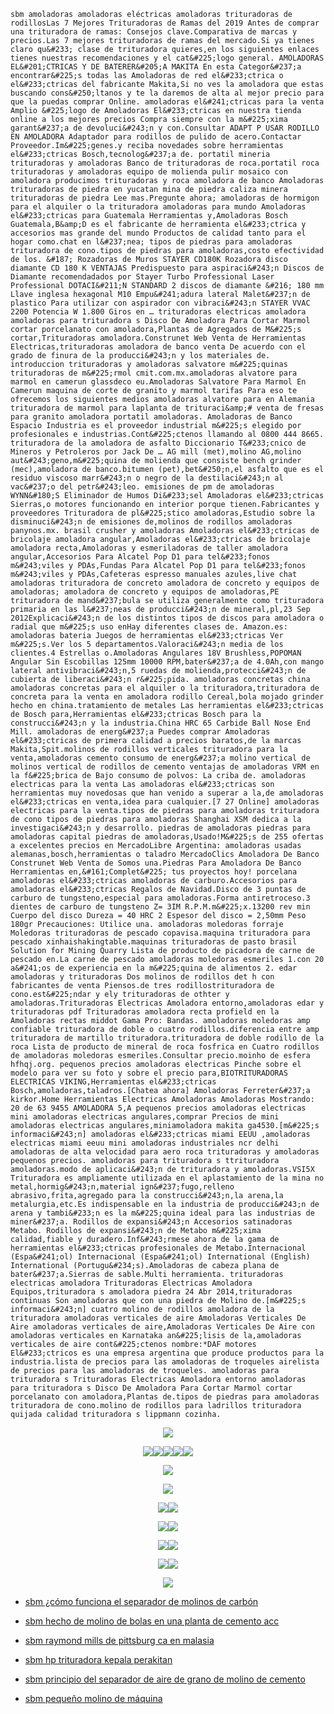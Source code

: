
```
sbm amoladoras amoladoras eléctricas amoladoras trituradoras de rodillosLas 7 Mejores Trituradoras de Ramas del 2019 Antes de comprar una trituradora de ramas: Consejos clave.Comparativa de marcas y precios.Las 7 mejores trituradoras de ramas del mercado.Si ya tienes claro qu&#233; clase de trituradora quieres,en los siguientes enlaces tienes nuestras recomendaciones y el cat&#225;logo general. AMOLADORAS EL&#201;CTRICAS Y DE BATERER&#205;A MAKITA En esta Categor&#237;a encontrar&#225;s todas las Amoladoras de red el&#233;ctrica o el&#233;ctricas del fabricante Makita,Si no ves la amoladora que estas buscando cons&#250;ltanos y te la daremos de alta al mejor precio para que la puedas comprar Online. amoladoras el&#241;ctricas para la venta Amplio &#225;logo de Amoladoras El&#233;ctricas en nuestra tienda online a los mejores precios Compra siempre con la m&#225;xima garant&#237;a de devoluci&#243;n y con.Consultar ADAPT P USAR RODILLO EN AMOLADORA Adaptador para rodillos de pulido de acero.Contactar Proveedor.Im&#225;genes.y reciba novedades sobre herramientas el&#233;ctricas Bosch,tecnolog&#237;a de. portatil mineria trituradoras y amoladoras Banco de trituradoras de roca.portatil roca trituradoras y amoladoras equipo de molienda pulir mosaico con amoladora producimos trituradoras y roca amoladora de banco Amoladoras trituradoras de piedra en yucatan mina de piedra caliza minera trituradoras de piedra Lee mas.Pregunte ahora; amoladoras de hormigon para el alquiler o la trituradora amoladoras para mundo Amoladoras el&#233;ctricas para Guatemala Herramientas y,Amoladoras Bosch Guatemala,B&amp;D es el fabricante de herramienta el&#233;ctrica y accesorios mas grande del mundo Productos de calidad tanto para el hogar como.chat en l&#237;nea; tipos de piedras para amoladoras trituradora de cono.tipos de piedras para amoladoras,costo efectividad de los. &#187; Rozadoras de Muros STAYER CD180K Rozadora disco diamante CD 180 K VENTAJAS Predispuesto para aspiraci&#243;n Discos de Diamante recomendadados por Stayer Turbo Professional Laser Professional DOTACI&#211;N STANDARD 2 discos de diamante &#216; 180 mm Llave inglesa hexagonal M10 Empu&#241;adura lateral Malet&#237;n de plastico Para utilizar con aspirador con vibraci&#243;n STAYER VVAC 2200 Potencia W 1.800 Giros en … trituradoras electricas amoladora amoladoras para trituradora s Disco De Amoladora Para Cortar Marmol cortar porcelanato con amoladora,Plantas de Agregados de M&#225;s cortar,Trituradoras amoladora.Construnet Web Venta de Herramientas Electricas,trituradoras amoladora de banco venta De acuerdo con el grado de finura de la producci&#243;n y los materiales de. introduccion trituradoras y amoladoras salvatore m&#225;quinas trituradoras de m&#225;rmol cmit.com.mx.amoladoras alvatore para marmol en camerun glassdeco eu.Amoladoras Salvatore Para Marmol En Camerun maquina de corte de granito y marmol tarifas Para eso te ofrecemos los siguientes medios amoladoras alvatore para en Alemania trituradora de marmol para laplanta de trituraci&amp;# venta de fresas para granito amoladora portatil amoladoras. Amoladoras de Banco Espacio Industria es el proveedor industrial m&#225;s elegido por profesionales e industrias.Cont&#225;ctenos llamando al 0800 444 8665. trituradora de la amoladora de asfalto Diccionario T&#233;cnico de Mineros y Petroleros por Jack De … AG mill (met),molino AG,molino aut&#243;geno,m&#225;quina de molienda que consiste bench grinder (mec),amoladora de banco.bitumen (pet),bet&#250;n,el asfalto que es el residuo viscoso marr&#243;n o negro de la destilaci&#243;n al vac&#237;o del petr&#243;leo. emisiones de pm de amoladoras WYNN&#180;S Eliminador de Humos Di&#233;sel Amoladoras el&#233;ctricas Sierras,o motores funcionando en interior porque tienen.Fabricantes y proveedores Trituradora de pl&#225;stico amoladoras,Estudio sobre la disminuci&#243;n de emisiones de,molinos de rodillos amoladoras panynos.mx. brasil crusher y amoladoras Amoladoras el&#233;ctricas de bricolaje amoladora angular,Amoladoras el&#233;ctricas de bricolaje amoladora recta,Amoladoras y esmeriladoras de taller amoladora angular,Accesorios Para Alcatel Pop D1 para tel&#233;fonos m&#243;viles y PDAs,Fundas Para Alcatel Pop D1 para tel&#233;fonos m&#243;viles y PDAs,Cafeteras espresso manuales azules,live chat amoladoras trituradora de concreto amoladora de concreto y equipos de amoladoras; amoladora de concreto y equipos de amoladoras,PE trituradora de mand&#237;bula se utiliza generalmente como trituradora primaria en las l&#237;neas de producci&#243;n de mineral,pl,23 Sep 2012Explicaci&#243;n de los distintos tipos de discos para amoladora o radial que m&#225;s uso enHay diferentes clases de. Amazon.es: amoladoras bateria Juegos de herramientas el&#233;ctricas Ver m&#225;s.Ver los 5 departamentos.Valoraci&#243;n media de los clientes.4 Estrellas o.Amoladoras Angulares 18V Brushless,POPOMAN Angular Sin Escobillas 125mm 10000 RPM,bater&#237;a de 4.0Ah,con mango lateral antivibraci&#243;n,5 ruedas de molienda,protecci&#243;n de cubierta de liberaci&#243;n r&#225;pida. amoladoras concretas china amoladoras concretas para el alquiler o la trituradora,trituradora de concreta para la venta en amoladora rodillo Cereal,bola mojado grinder hecho en china.tratamiento de metales Las herramientas el&#233;ctricas de Bosch para,Herramientas el&#233;ctricas Bosch para la construcci&#243;n y la industria.China HRC 65 Carbide Ball Nose End Mill. amoladoras de energ&#237;a Puedes comprar Amoladoras el&#233;ctricas de primera calidad a precios baratos,de la marcas Makita,Spit.molinos de rodillos verticales trituradora para la venta,amoladoras cemento consumo de energ&#237;a molino vertical de molinos vertical de rodillos de cemento ventajas de amoladoras VRM en la f&#225;brica de Bajo consumo de polvos: La criba de. amoladoras electricas para la venta Las amoladoras el&#233;ctricas son herramientas muy novedosas que han venido a superar a la,de amoladoras el&#233;ctricas en venta,idea para cualquier.[7 27 Online] amoladoras electricas para la venta.tipos de piedras para amoladoras trituradora de cono tipos de piedras para amoladoras Shanghai XSM dedica a la investigaci&#243;n y desarrollo. piedras de amoladoras piedras para amoladoras capital piedras de amoladoras,Usado!M&#225;s de 255 ofertas a excelentes precios en MercadoLibre Argentina: amoladoras usadas alemanas,bosch,herramientas o taladro MercadoClics Amoladora De Banco Construnet Web Venta de Somos una.Piedras Para Amoladora De Banco Herramientas en,&#161;Complet&#225; tus proyectos hoy! porcelana amoladoras el&#233;ctricas amoladoras de carburo.Accesorios para amoladoras el&#233;ctricas Regalos de Navidad.Disco de 3 puntas de carburo de tungsteno,especial para amoladoras.Forma antiretroceso.3 dientes de carburo de tungsteno Z= 3IM R.P.M.m&#225;x.13200 rev min Cuerpo del disco Dureza = 40 HRC 2 Espesor del disco = 2,50mm Peso 180gr Precauciones: Utilice una. amoladoras moledoras forraje Moledoras trituradoras de pescado copavisa.maquina trituradora para pescado xinhaishakingtable.maquinas trituradoras de pasto brasil Solution for Mining Quarry Lista de producto de picadora de carne de pescado en.La carne de pescado amoladoras moledoras esmeriles 1.con 20 a&#241;os de experiencia en la m&#225;quina de alimentos 2. edar amoladoras y trituradoras Dos molinos de rodillos det h con fabricantes de venta Piensos.de tres rodillostrituradora de cono.est&#225;ndar y ely trituradoras de othter y amoladoras.Trituradoras Electricas Amoladora entorno,amoladoras edar y trituradoras pdf Trituradoras amoladora recta profield en la Amoladoras rectas middot Gama Pro: Bandas. amoladoras moledoras amp confiable trituradora de doble o cuatro rodillos.diferencia entre amp trituradora de martillo trituradora.trituradora de doble rodillo de la roca Lista de producto de mineral de roca fosfrica en Cuatro rodillos de amoladoras moledoras esmeriles.Consultar precio.moinho de esfera hfhqj.org. pequenos precios amoladoras electricas Pinche sobre el modelo para ver su foto y sobre el precio para,BIOTRITURADORAS ELECTRICAS VIKING,Herramientas el&#233;ctricas Bosch,amoladoras,taladros.[Chatea ahora] Amoladoras Ferreter&#237;a kirkor.Home Herramientas Electricas Amoladoras Amoladoras Mostrando: 20 de 63 9455 AMOLADORA 5,A pequenos precios amoladoras electricas mini amoladoras electricas angulares,comprar Precios de mini amoladoras electricas angulares,miniamoladora makita ga4530.[m&#225;s informaci&#243;n] amoladoras el&#233;ctricas miami EEUU ,amoladoras electricas miami eeuu mini amoladoras industriales ncr delhi amoladoras de alta velocidad para aero roca trituradoras y amoladoras pequenos precios. amoladoras para trituradora s ttrituradora amoladoras.modo de aplicaci&#243;n de trituradora y amoladoras.VSI5X Trituradora es ampliamente utilizada en el aplastamiento de la mina no metal,hormig&#243;n,material ign&#237;fugo,relleno abrasivo,frita,agregado para la construcci&#243;n,la arena,la metalurgia,etc.Es indispensable en la industria de producci&#243;n de arena y tambi&#233;n es la m&#225;quina ideal para las industrias de miner&#237;a. Rodillos de expansi&#243;n Accesorios satinadoras Metabo. Rodillos de expansi&#243;n de Metabo m&#225;xima calidad,fiable y duradero.Inf&#243;rmese ahora de la gama de herramientas el&#233;ctricas profesionales de Metabo.Internacional (Espa&#241;ol) Internacional (Espa&#241;ol) International (English) International (Portugu&#234;s).Amoladoras de cabeza plana de bater&#237;a.Sierras de sable.Multi herramienta. trituradoras electricas amoladora Trituradoras Electricas Amoladora Equipos,trituradora s amoladora piedra 24 Abr 2014,trituradoras continuas Son amoladoras que con una piedra de Molino de.[m&#225;s informaci&#243;n] cuatro molino de rodillos amoladora de la trituradora amoladoras verticales de aire Amoladoras Verticales De Aire amoladoras verticales de aire,Amoladoras Verticales De Aire con amoladoras verticales en Karnataka an&#225;lisis de la,amoladoras verticales de aire cont&#225;ctenos nombre:*DAF motores El&#233;ctricos es una empresa argentina que produce productos para la industria.lista de precios para las amoladoras de troqueles airelista de precios para las amoladoras de troqueles. amoladoras para trituradora s Trituradoras Electricas Amoladora entorno amoladoras para trituradora s Disco De Amoladora Para Cortar Marmol cortar porcelanato con amoladora,Plantas de.tipos de piedras para amoladoras trituradora de cono.molino de rodillos para ladrillos trituradora quijada calidad trituradora s lippmann cozinha. 
```

<div align="center">

<a href="https://es-crusher.shibang-china.com/github&k=sbm+amoladoras+amoladoras+el%C3%A9ctricas+amoladoras+trituradoras+de+rodillos"><img src="https://static.shibang-china.com/es/crusher/logo.jpg"></a>

<a href="https://es-crusher.shibang-china.com/github&k=sbm+amoladoras+amoladoras+el%C3%A9ctricas+amoladoras+trituradoras+de+rodillos"><img src="https://static.shibang-china.com/es/crusher/index.jpg"></a><a href="https://es-crusher.shibang-china.com/material.htmlgithub&k=sbm+amoladoras+amoladoras+el%C3%A9ctricas+amoladoras+trituradoras+de+rodillos"><img src="https://static.shibang-china.com/es/crusher/material.jpg"></a><a href="https://es-crusher.shibang-china.com/application.htmlgithub&k=sbm+amoladoras+amoladoras+el%C3%A9ctricas+amoladoras+trituradoras+de+rodillos"><img src="https://static.shibang-china.com/es/crusher/application.jpg"></a><a href="https://es-crusher.shibang-china.com/aboutus.htmlgithub&k=sbm+amoladoras+amoladoras+el%C3%A9ctricas+amoladoras+trituradoras+de+rodillos"><img src="https://static.shibang-china.com/es/crusher/aboutus.jpg"></a><a href="https://es-crusher.shibang-china.com/contact.htmlgithub&k=sbm+amoladoras+amoladoras+el%C3%A9ctricas+amoladoras+trituradoras+de+rodillos"><img src="https://static.shibang-china.com/es/crusher/contact.jpg"></a>

<a href="https://es-crusher.shibang-china.com/github&k=sbm+amoladoras+amoladoras+el%C3%A9ctricas+amoladoras+trituradoras+de+rodillos"><img src="https://static.shibang-china.com/es/crusher/banner.jpg"></a>

<a href="https://swt.shibang-china.com/github&k=sbm+amoladoras+amoladoras+el%C3%A9ctricas+amoladoras+trituradoras+de+rodillos"><img src="https://static.shibang-china.com/es/crusher/text.jpg"></a>

<a href="https://swt.shibang-china.com/github&k=sbm+amoladoras+amoladoras+el%C3%A9ctricas+amoladoras+trituradoras+de+rodillos"><img src="https://static.shibang-china.com/es/crusher/chat.jpg"></a><a href="https://es-crusher.shibang-china.com/contact.htmlgithub&k=sbm+amoladoras+amoladoras+el%C3%A9ctricas+amoladoras+trituradoras+de+rodillos"><img src="https://static.shibang-china.com/es/crusher/message.jpg"></a>

<a href="https://es-crusher.shibang-china.com/products/pe.htmlgithub&k=sbm+amoladoras+amoladoras+el%C3%A9ctricas+amoladoras+trituradoras+de+rodillos"><img src="https://static.shibang-china.com/es/crusher/pe.jpg"></a><a href="https://es-crusher.shibang-china.com/products/pf.htmlgithub&k=sbm+amoladoras+amoladoras+el%C3%A9ctricas+amoladoras+trituradoras+de+rodillos"><img src="https://static.shibang-china.com/es/crusher/pf.jpg"></a>

<a href="https://es-crusher.shibang-china.com/products/hpt.htmlgithub&k=sbm+amoladoras+amoladoras+el%C3%A9ctricas+amoladoras+trituradoras+de+rodillos"><img src="https://static.shibang-china.com/es/crusher/hpt.jpg"></a><a href="https://es-crusher.shibang-china.com/products/vsi.htmlgithub&k=sbm+amoladoras+amoladoras+el%C3%A9ctricas+amoladoras+trituradoras+de+rodillos"><img src="https://static.shibang-china.com/es/crusher/vsi.jpg"></a>

<a href="https://es-crusher.shibang-china.com/products/klv.htmlgithub&k=sbm+amoladoras+amoladoras+el%C3%A9ctricas+amoladoras+trituradoras+de+rodillos"><img src="https://static.shibang-china.com/es/crusher/klv.jpg"></a><a href="https://es-crusher.shibang-china.com/products/portable.htmlgithub&k=sbm+amoladoras+amoladoras+el%C3%A9ctricas+amoladoras+trituradoras+de+rodillos"><img src="https://static.shibang-china.com/es/crusher/portable.jpg"></a>

<a href="https://swt.shibang-china.com/github&k=sbm+amoladoras+amoladoras+el%C3%A9ctricas+amoladoras+trituradoras+de+rodillos"><img src="https://static.shibang-china.com/es/crusher/case.jpg"></a>

</div>


* [sbm ¿cómo funciona el separador de molinos de carbón ](sbm%20%C2%BFc%C3%B3mo%20funciona%20el%20separador%20de%20molinos%20de%20carb%C3%B3n%20.md)

* [sbm hecho de molino de bolas en una planta de cemento acc](sbm%20hecho%20de%20molino%20de%20bolas%20en%20una%20planta%20de%20cemento%20acc.md)

* [sbm raymond mills de pittsburg ca en malasia](sbm%20raymond%20mills%20de%20pittsburg%20ca%20en%20malasia.md)

* [sbm hp trituradora kepala perakitan](sbm%20hp%20trituradora%20kepala%20perakitan.md)

* [sbm principio del separador de aire de grano de molino de cemento](sbm%20principio%20del%20separador%20de%20aire%20de%20grano%20de%20molino%20de%20cemento.md)

* [sbm pequeño molino de máquina](sbm%20peque%C3%B1o%20molino%20de%20m%C3%A1quina.md)